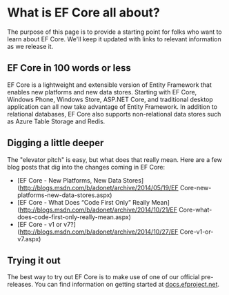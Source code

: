 # What is EF Core all about?

The purpose of this page is to provide a starting point for folks who want to learn about EF Core. We'll keep it updated with links to relevant information as we release it.

## EF Core in 100 words or less

EF Core is a lightweight and extensible version of Entity Framework that enables new platforms and new data stores. Starting with EF Core, Windows Phone, Windows Store, ASP.NET Core, and traditional desktop application can all now take advantage of Entity Framework. In addition to relational databases, EF Core also supports non-relational data stores such as Azure Table Storage and Redis.

## Digging a little deeper

The "elevator pitch" is easy, but what does that really mean. Here are a few blog posts that dig into the changes coming in EF Core:
* [EF Core - New Platforms, New Data Stores](http://blogs.msdn.com/b/adonet/archive/2014/05/19/EF Core-new-platforms-new-data-stores.aspx)
* [EF Core - What Does “Code First Only” Really Mean](http://blogs.msdn.com/b/adonet/archive/2014/10/21/EF Core-what-does-code-first-only-really-mean.aspx)
* [EF Core - v1 or v7?](http://blogs.msdn.com/b/adonet/archive/2014/10/27/EF Core-v1-or-v7.aspx)

## Trying it out

The best way to try out EF Core is to make use of one of our official pre-releases. You can find information on  getting started at [docs.efproject.net](http://docs.efproject.net/).

